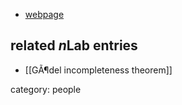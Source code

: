 

* [webpage](http://r6.ca)

## related $n$Lab entries

* [[GÃ¶del incompleteness theorem]]

category: people